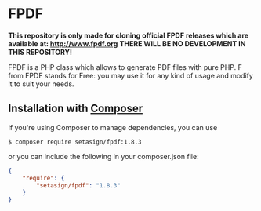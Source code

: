 # FPDF
**This repository is only made for cloning official FPDF releases which are available at: http://www.fpdf.org**
**THERE WILL BE NO DEVELOPMENT IN THIS REPOSITORY!**

FPDF is a PHP class which allows to generate PDF files with pure PHP. F from FPDF stands for Free: you may use it for any kind of usage and modify it to suit your needs.

## Installation with [Composer](https://packagist.org/packages/setasign/fpdf)

If you're using Composer to manage dependencies, you can use

    $ composer require setasign/fpdf:1.8.3

or you can include the following in your composer.json file:

```json
{
    "require": {
        "setasign/fpdf": "1.8.3"
    }
}
```
